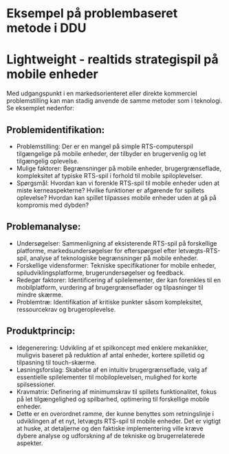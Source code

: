 # Eksempel på problembaseret metode i DDU
# Lightweight - realtids strategispil på mobile enheder

Med udgangspunkt i en markedsorienteret eller direkte kommerciel problemstilling kan man stadig anvende de samme metoder som i teknologi. Se eksemplet nedenfor:

## Problemidentifikation:

- Problemstilling: Der er en mangel på simple RTS-computerspil tilgængelige på mobile enheder, der tilbyder en brugervenlig og let tilgængelig oplevelse.
- Mulige faktorer: Begrænsninger på mobile enheder, brugergrænseflade, kompleksitet af typiske RTS-spil i forhold til mobile spiloplevelser.
- Spørgsmål: Hvordan kan vi forenkle RTS-spil til mobile enheder uden at miste kerneaspekterne? Hvilke funktioner er afgørende for spillets oplevelse? Hvordan kan spillet tilpasses mobile enheder uden at gå på kompromis med dybden?

## Problemanalyse:
- Undersøgelser: Sammenligning af eksisterende RTS-spil på forskellige platforme, markedsundersøgelser for efterspørgsel efter letvægts-RTS-spil, analyse af teknologiske begrænsninger på mobile enheder.
- Forskellige vidensformer: Tekniske specifikationer for mobile enheder, spiludviklingsplatforme, brugerundersøgelser og feedback.
- Redegør faktorer: Identificering af spilelementer, der kan forenkles til en mobilplatform, vurdering af brugergrænseflader og tilpasninger til mindre skærme.
- Problemtræ: Identifikation af kritiske punkter såsom kompleksitet, ressourcekrav og brugeroplevelse.

## Produktprincip:
- Idegenerering: Udvikling af et spilkoncept med enklere mekanikker, muligvis baseret på reduktion af antal enheder, kortere spilletid og tilpasning til touch-skærme.
- Løsningsforslag: Skabelse af en intuitiv brugergrænseflade, valg af essentielle spilelementer til mobiloplevelsen, mulighed for korte spilsessioner.
- Kravmatrix: Definering af minimumskrav til spillets funktionalitet, fokus på let tilgængelighed og spilbarhed, optimering til forskellige mobile enheder.
- Dette er en overordnet ramme, der kunne benyttes som retningslinje i udviklingen af et nyt, letvægts RTS-spil til mobile enheder. Det er vigtigt at huske, at detaljerne og den faktiske implementering ville kræve dybere analyse og udforskning af de tekniske og brugerrelaterede aspekter.




